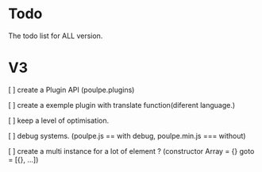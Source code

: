 # Todo
The todo list for ALL version.




V3
===
[ ] create a Plugin API (poulpe.plugins)

[ ] create a exemple plugin with translate function(diferent language.)

[ ] keep a level of optimisation.

[ ] debug systems. (poulpe.js == with debug, poulpe.min.js === without)

[ ] create a multi instance for a lot of element ? (constructor Array = {} goto = [{}, ...])


